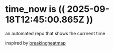 # time_now is (( 2025-09-18T12:45:00.865Z ))

an automated repo that shows the currnent time

inspired by [breakingheatmap](https://github.com/breakingheatmap/breakingheatmap)
